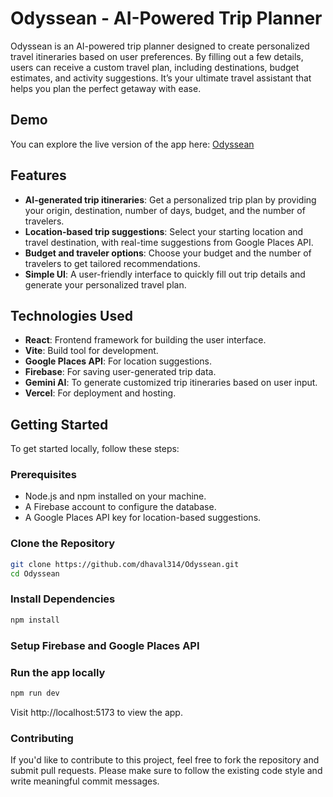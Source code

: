 # Odyssean - AI-Powered Trip Planner

Odyssean is an AI-powered trip planner designed to create personalized travel itineraries based on user preferences. By filling out a few details, users can receive a custom travel plan, including destinations, budget estimates, and activity suggestions. It’s your ultimate travel assistant that helps you plan the perfect getaway with ease.

## Demo

You can explore the live version of the app here: [Odyssean](https://odyssean.vercel.app/)

## Features

- **AI-generated trip itineraries**: Get a personalized trip plan by providing your origin, destination, number of days, budget, and the number of travelers.
- **Location-based trip suggestions**: Select your starting location and travel destination, with real-time suggestions from Google Places API.
- **Budget and traveler options**: Choose your budget and the number of travelers to get tailored recommendations.
- **Simple UI**: A user-friendly interface to quickly fill out trip details and generate your personalized travel plan.

## Technologies Used

- **React**: Frontend framework for building the user interface.
- **Vite**: Build tool for development.
- **Google Places API**: For location suggestions.
- **Firebase**: For saving user-generated trip data.
- **Gemini AI**: To generate customized trip itineraries based on user input.
- **Vercel**: For deployment and hosting.

## Getting Started

To get started locally, follow these steps:

### Prerequisites

- Node.js and npm installed on your machine.
- A Firebase account to configure the database.
- A Google Places API key for location-based suggestions.

### Clone the Repository

```bash
git clone https://github.com/dhaval314/Odyssean.git
cd Odyssean
```
### Install Dependencies

```bash
npm install
```
### Setup Firebase and Google Places API

### Run the app locally

```bash
npm run dev
```
Visit http://localhost:5173 to view the app.

### Contributing
If you'd like to contribute to this project, feel free to fork the repository and submit pull requests. Please make sure to follow the existing code style and write meaningful commit messages.

